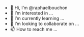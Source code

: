 - 👋 Hi, I’m @raphaelbouchon
- 👀 I’m interested in ...
- 🌱 I’m currently learning ...
- 💞️ I’m looking to collaborate on ...
- 📫 How to reach me ...

<!---
raphaelbouchon/raphaelbouchon is a ✨ special ✨ repository because its `README.md` (this file) appears on your GitHub profile.
You can click the Preview link to take a look at your changes.
--->
